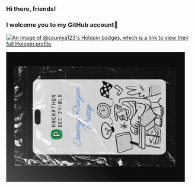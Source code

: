 ### Hi there, friends!
### I welcome you to my GitHub account👋


[![An image of @soumya123's Holopin badges, which is a link to view their full Holopin profile](https://holopin.me/soumya123)](https://holopin.io/@soumya123)

<img src="https://github.com/soumya-ranjan-pratap/soumya-ranjan-pratap/blob/main/Hackathon%20Sign(1).jpg?raw=true" alt="Hackathon Signature" weidth="100%" height="350">



<!--
**soumya-ranjan-pratap/soumya-ranjan-pratap** is a ✨ _special_ ✨ repository because its `README.md` (this file) appears on your GitHub profile.

Here are some ideas to get you started:

- 🔭 I’m currently working on ...
- 🌱 I’m currently learning ...
- 👯 I’m looking to collaborate on ...
- 🤔 I’m looking for help with ...
- 💬 Ask me about ...
- 📫 How to reach me: ...
- 😄 Pronouns: ...
- ⚡ Fun fact: ...
-->

